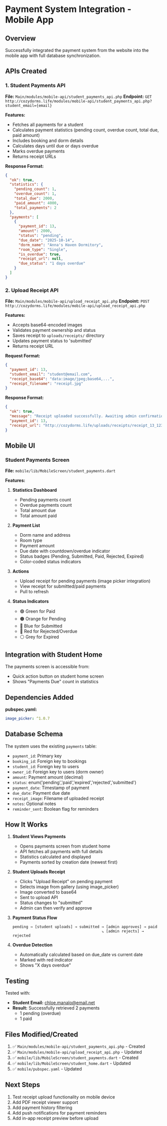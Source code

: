 # Payment System Integration - Mobile App

## Overview
Successfully integrated the payment system from the website into the mobile app with full database synchronization.

## APIs Created

### 1. Student Payments API
**File:** `Main/modules/mobile-api/student_payments_api.php`
**Endpoint:** `GET http://cozydorms.life/modules/mobile-api/student_payments_api.php?student_email={email}`

**Features:**
- Fetches all payments for a student
- Calculates payment statistics (pending count, overdue count, total due, paid amount)
- Includes booking and dorm details
- Calculates days until due or days overdue
- Marks overdue payments
- Returns receipt URLs

**Response Format:**
```json
{
  "ok": true,
  "statistics": {
    "pending_count": 1,
    "overdue_count": 1,
    "total_due": 2000,
    "paid_amount": 4000,
    "total_payments": 2
  },
  "payments": [
    {
      "payment_id": 13,
      "amount": 2000,
      "status": "pending",
      "due_date": "2025-10-14",
      "dorm_name": "Anna's Haven Dormitory",
      "room_type": "Single",
      "is_overdue": true,
      "receipt_url": null,
      "due_status": "1 days overdue"
    }
  ]
}
```

### 2. Upload Receipt API
**File:** `Main/modules/mobile-api/upload_receipt_api.php`
**Endpoint:** `POST http://cozydorms.life/modules/mobile-api/upload_receipt_api.php`

**Features:**
- Accepts base64-encoded images
- Validates payment ownership and status
- Saves receipt to `uploads/receipts/` directory
- Updates payment status to 'submitted'
- Returns receipt URL

**Request Format:**
```json
{
  "payment_id": 13,
  "student_email": "student@email.com",
  "receipt_base64": "data:image/jpeg;base64,...",
  "receipt_filename": "receipt.jpg"
}
```

**Response Format:**
```json
{
  "ok": true,
  "message": "Receipt uploaded successfully. Awaiting admin confirmation.",
  "payment_id": 13,
  "receipt_url": "http://cozydorms.life/uploads/receipts/receipt_13_1234567890.jpg"
}
```

## Mobile UI

### Student Payments Screen
**File:** `mobile/lib/MobileScreen/student_payments.dart`

**Features:**
1. **Statistics Dashboard**
   - Pending payments count
   - Overdue payments count
   - Total amount due
   - Total amount paid

2. **Payment List**
   - Dorm name and address
   - Room type
   - Payment amount
   - Due date with countdown/overdue indicator
   - Status badges (Pending, Submitted, Paid, Rejected, Expired)
   - Color-coded status indicators

3. **Actions**
   - Upload receipt for pending payments (image picker integration)
   - View receipt for submitted/paid payments
   - Pull to refresh

4. **Status Indicators**
   - 🟢 Green for Paid
   - 🟠 Orange for Pending
   - 🔵 Blue for Submitted
   - 🔴 Red for Rejected/Overdue
   - ⚪ Grey for Expired

## Integration with Student Home

The payments screen is accessible from:
- Quick action button on student home screen
- Shows "Payments Due" count in statistics

## Dependencies Added

**pubspec.yaml:**
```yaml
image_picker: ^1.0.7
```

## Database Schema

The system uses the existing `payments` table:
- `payment_id`: Primary key
- `booking_id`: Foreign key to bookings
- `student_id`: Foreign key to users
- `owner_id`: Foreign key to users (dorm owner)
- `amount`: Payment amount (decimal)
- `status`: enum('pending','paid','expired','rejected','submitted')
- `payment_date`: Timestamp of payment
- `due_date`: Payment due date
- `receipt_image`: Filename of uploaded receipt
- `notes`: Optional notes
- `reminder_sent`: Boolean flag for reminders

## How It Works

1. **Student Views Payments**
   - Opens payments screen from student home
   - API fetches all payments with full details
   - Statistics calculated and displayed
   - Payments sorted by creation date (newest first)

2. **Student Uploads Receipt**
   - Clicks "Upload Receipt" on pending payment
   - Selects image from gallery (using image_picker)
   - Image converted to base64
   - Sent to upload API
   - Status changes to "submitted"
   - Admin can then verify and approve

3. **Payment Status Flow**
   ```
   pending → [student uploads] → submitted → [admin approves] → paid
                                           ↘ [admin rejects] → rejected
   ```

4. **Overdue Detection**
   - Automatically calculated based on due_date vs current date
   - Marked with red indicator
   - Shows "X days overdue"

## Testing

Tested with:
- **Student Email:** chloe.manalo@email.net
- **Result:** Successfully retrieved 2 payments
  - 1 pending (overdue)
  - 1 paid

## Files Modified/Created

1. ✅ `Main/modules/mobile-api/student_payments_api.php` - Created
2. ✅ `Main/modules/mobile-api/upload_receipt_api.php` - Updated
3. ✅ `mobile/lib/MobileScreen/student_payments.dart` - Created
4. ✅ `mobile/lib/MobileScreen/student_home.dart` - Updated
5. ✅ `mobile/pubspec.yaml` - Updated

## Next Steps

1. Test receipt upload functionality on mobile device
2. Add PDF receipt viewer support
3. Add payment history filtering
4. Add push notifications for payment reminders
5. Add in-app receipt preview before upload
